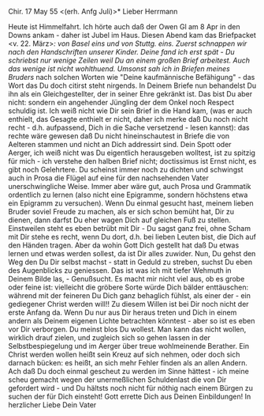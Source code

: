  Chir. 17 May 55
 <(erh. Anfg Juli)>*
Lieber Herrmann

Heute ist Himmelfahrt. Ich hörte auch daß der Owen Gl am 8 Apr in den Downs ankam - daher ist Jubel im Haus. Diesen Abend kam das Briefpacket <v. 22. März>*: von Basel eins und von Stuttg. eins. Zuerst schnappen wir nach den Handschriften unserer Kinder. Deine fand ich erst spät - Du schriebst nur wenige Zeilen weil Du an einem großen Brief arbeitest. Auch das wenige ist nicht wohlthuend. Umsonst sah ich in Briefen meines Bruders <Ernst>* nach solchen Worten wie "Deine kaufmännische Befähigung" - das Wort das Du doch citirst steht nirgends. In Deinem Briefe nun behandelst Du ihn als ein Gleichgestellter, der in seiner Ehre gekränkt ist. Das bist Du aber nicht: sondern ein angehender Jüngling der dem Onkel noch Respect schuldig ist. Ich weiß nicht wie Dir sein Brief in die Hand kam, (was er auch enthielt, das Gesagte enthielt er nicht, daher ich merke daß Du noch nicht recht - d.h. aufpassend, Dich in die Sache versetzend - lesen kannst): das rechte wäre gewesen daß Du nicht hineinschautest in Briefe die von Aelteren stammen und nicht an Dich addressirt sind. Dein Spott oder Aerger, ich weiß nicht was Du eigentlich herausgeben wolltest, ist zu spitzig für mich - ich verstehe den halben Brief nicht; doctissimus ist Ernst nicht, es gibt noch Gelehrtere. Du scheinst immer noch zu dichten und schwingst auch in Prosa die Flügel auf eine für den nachsehenden Vater unerschwingliche Weise. Immer aber wäre gut, auch Prosa und Grammatik ordentlich zu lernen (also nicht eine Epigramme, sondern höchstens etwa ein Epigramm zu versuchen). Wenn Du einmal gesucht hast, meinem lieben Bruder soviel Freude zu machen, als er sich schon bemüht hat, Dir zu dienen, dann darfst Du eher wagen Dich auf gleichen Fuß zu stellen. Einstweilen steht es eben betrübt mit Dir - Du sagst ganz frei, ohne Scham mit Dir stehe es recht, wenn Du dort, d.h. bei lieben Leuten bist, die Dich auf den Händen tragen. Aber da wohin Gott Dich gestellt hat daß Du etwas lernen und etwas werden sollest, da ist Dir alles zuwider. Nun, Du gehst den Weg den Du Dir selbst machst - statt in Geduld zu streben, suchst Du eben des Augenblicks zu geniessen. Das ist was ich mit tiefer Wehmuth in Deinem Bilde las, - Genußsucht. Es macht mir nicht viel aus, ob es grobe oder feine ist: vielleicht die gröbere Sorte würde Dich bälder enttäuschen: während mit der feineren Du Dich ganz behaglich fühlst, als einer der - ein gediegener Christ werden will!! Zu diesem Willen ist bei Dir noch nicht der erste Anfang da. Wenn Du nur aus Dir heraus treten und Dich in einem andern als Deinem eigenen Lichte betrachten könntest - aber so ist es eben vor Dir verborgen. Du meinst blos Du wollest. Man kann das nicht wollen, wirklich drauf zielen, und zugleich sich so gehen lassen in der Selbstbespiegelung und im Aerger über treue wohlmeinende Berather. Ein Christ werden wollen heißt sein Kreuz auf sich nehmen, oder doch sich darnach bücken: es heißt, an sich mehr Fehler finden als an allen Andern. Ach daß Du doch einmal gescheut zu werden im Sinne hättest - ich meine scheu gemacht wegen der unermeßlichen Schuldenlast die von Dir gefordert wird - und Du hältsts noch nicht für nöthig nach einem Bürgen zu suchen der für Dich einsteht! Gott errette Dich aus Deinen Einbildungen!  In herzlicher Liebe
 Dein Vater

